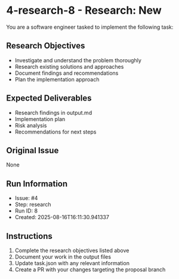 # 4-research-8 - Research: New

You are a software engineer tasked to implement the following task:

## Research Objectives
- Investigate and understand the problem thoroughly
- Research existing solutions and approaches
- Document findings and recommendations
- Plan the implementation approach

## Expected Deliverables
- Research findings in output.md
- Implementation plan
- Risk analysis
- Recommendations for next steps

## Original Issue

None

## Run Information
- Issue: #4
- Step: research
- Run ID: 8
- Created: 2025-08-16T16:11:30.941337

## Instructions
1. Complete the research objectives listed above
2. Document your work in the output files
3. Update task.json with any relevant information
4. Create a PR with your changes targeting the proposal branch

